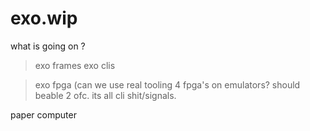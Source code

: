# exo.wip
what is going on ? 



>exo frames
>exo clis 

>exo fpga (can we use real tooling 4 fpga's on emulators? should beable 2 ofc. its all cli shit/signals.





<dontforget>paper computer 

